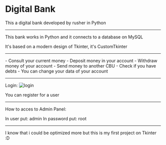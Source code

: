 # Digital Bank
This a digital bank developed by rusher in Python

<hr>

This bank works in Python and it connects to a database on MySQL

It's based on a modern design of Tkinter, it's CustomTkinter

<hr>
 - Consult your current money
 - Deposit money in your account
 - Withdraw money of your account
 - Send money to another CBU
 - Check if you have debts
 - You can change your data of your account
<hr>

Login:
![login](https://user-images.githubusercontent.com/105472000/215361939-fccb505c-064f-41ef-a9a1-dd258367da98.png)

You can register for a user
<hr>

How to acces to Admin Panel:

In user put:     admin
In password put: root

<hr>

I know that i could be optimized more but this is my first project on Tkinter :D
